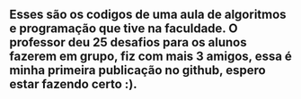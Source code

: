 ## Esses são os codigos de uma aula de algoritmos e programação que tive na faculdade. O professor deu 25 desafios para os alunos fazerem em grupo, fiz com mais 3 amigos, essa é minha primeira publicação no github, espero estar fazendo certo :).